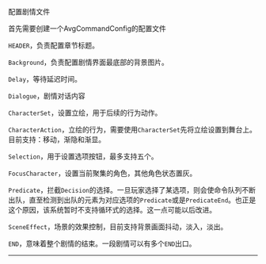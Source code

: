 配置剧情文件

首先需要创建一个AvgCommandConfig的配置文件

`HEADER`，负责配置章节标题。

`Background`，负责配置剧情界面最底部的背景图片。

`Delay`，等待延迟时间。

`Dialogue`，剧情对话内容

`CharacterSet`，设置立绘，用于后续的行为动作。

`CharacterAction`，立绘的行为，需要使用`CharacterSet`先将立绘设置到舞台上。目前支持：移动，渐隐和渐显。

`Selection`，用于设置选项按钮，最多支持五个。

`FocusCharacter`，设置当前聚集的角色，其他角色状态置灰。

`Predicate`，拦截`Decision`的选择。一旦玩家选择了某选项，则会使命令队列不断出队，直至检测到出队的元素为对应选项的`Predicate`或是`PredicateEnd`。也正是这个原因，该系统暂时不支持循环式的选择。这一点可能以后改进。

`SceneEffect`，场景的效果控制，目前支持背景画面抖动，淡入，淡出。

`END`，意味着整个剧情的结束。一段剧情可以有多个`END`出口。

------------------------------------------------------------------------------------------------------------------------------------------------------------------



























